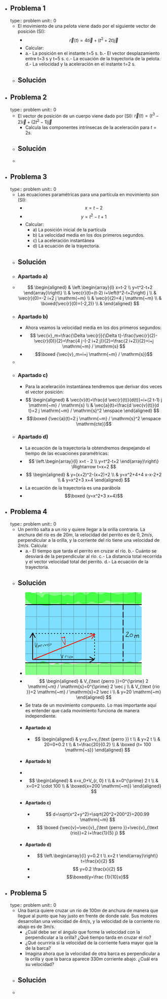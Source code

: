 - ## Problema 1
  type:: problem
  unit:: 0
	- El movimiento de una pelota viene dado por el siguiente vector de posición (SI):
		- $$\vec r(t)=4t\vec i+(t^2+2t)\vec j$$
		- Calcular:
		- a.- La posición en el instante t=5 s.
		  b.- El vector desplazamiento entre t=3 s y t=5 s.
		  c.- La ecuación de la trayectoria de la pelota.
		  d.- La velocidad y la aceleración en el instante t=2 s.
	- ## Solución
- ## Problema 2
  type:: problem
  unit:: 0
	- El vector de posición de un cuerpo viene dado por (SI): $\vec r(t)=(t^3-2)\vec i +(2t^2-1)\vec j$
		- Calcula las componentes intrínsecas de la aceleración para $t = 2 s$.
	- ## Solución
	-
- ## Problema 3
  type:: problem
  unit:: 0
	- Las ecuaciones paramétricas para una partícula en movimiento son (SI):
		- $$x=t-2$$
		- $$y=t^2-t+1$$
		- Calcular:
			- a) La posición inicial de la partícula
			- b) La velocidad media en los dos primeros segundos.
			- c) La aceleración instantánea
			- d) La ecuación de la trayectoria.
	- ## Solución
	- ### Apartado a)
	- $$
	  \begin{aligned}
	  & \left.\begin{array}{l}
	  x=t-2 \\
	  y=t^2-t+2
	  \end{array}\right\} \\
	  & \vec{r}(t)=(t-2) i+\left(t^2-t+2\right) j \\
	  & \vec{r}(0)=-2 i+2 j \mathrm{~m} \\
	  & \vec{r}(2)=4 j \mathrm{~m} \\
	  & \boxed{\vec{r}(0)=(-2,2)} \\
	  &
	  \end{aligned}
	  $$
	- ### Apartado b)
		- Ahora veamos la velocidad media en los dos primeros segundos:
		- $$
		  \vec{v}_m=\frac{\Delta \vec{r}}{\Delta t}-\frac{\vec{r}(2)-\vec{r}(0)}{2}=\frac{4 j-(-2 i+2 j)}{2}=\frac{2 i+2)}{2}=i+j \mathrm{~m} / \mathrm{s}
		  $$
		- $$\boxed {\vec{v}_m=i+j \mathrm{~m} / \mathrm{s}}$$
	-
	- ### Apartado c)
		- Para la aceleración instantánea tendremos que derivar dos veces el vector posición:
		- $$
		  \begin{aligned}
		  & \vec{v}(t)=\frac{d \vec{r}(t)}{d(t)}=i+(2 t-1) j \mathrm{~m} / \mathrm{s} \\
		  & \vec{a}(t)=\frac{d \vec{v}(t)}{d t}=2 j \mathrm{~m} / \mathrm{s}^2 \enspace
		  \end{aligned}
		  $$
		- $$\boxed {\vec{a}(t)=2 j \mathrm{~m} / \mathrm{s}^2 \enspace \mathrm{cte}}$$
	- ### Apartado d)
		- La ecuación de la trayectoria la obtendremos despejando el tiempo de las ecuaciones paramétricas:
		- $$
		  \left.\begin{array}{l}
		  x=t - 2 \\
		  y=t^2-t+2
		  \end{array}\right\} \Rightarrow t=x+2
		  $$
		- $$
		  \begin{aligned}
		  & y=(x+2)^2-(x+2)+2 \\
		  & y=x^2+4+4 x-x-2+2 \\
		  & y=x^2+3 x+4
		  \end{aligned}
		  $$
		- La ecuación de la trayectoria es una parábola
		- $$\boxed {y=x^2+3 x+4}$$
- ## Problema 4
  type:: problem
  unit:: 0
	- Un perrito salta a un río y quiere llegar a la orilla contraria. La anchura del río es de $20 m$, la velocidad del perrito es de $0,2 m/s$, perpendicular a la orilla, y la corriente del río tiene una velocidad de $2 m/s$. Calcula:
		- a.- El tiempo que tarda el perrito en cruzar el río.
		  b.- Cuánto se desviará de la perpendicular al río.
		  c.- La distancia total recorrida y el vector velocidad total del perrito.
		  d.- La ecuación de la trayectoria.
	- ## Solución
		- ![image.png](../assets/image_1676559679276_0.png)
		- $$
		  \begin{aligned}
		  & V_{\text {perro }}=0^{\prime} 2 \mathrm{~m} / \mathrm{s}=0^{\prime} 2 \vec j \\
		  & V_{\text {rio }}=2 \mathrm{~m} / \mathrm{s}=2 \vec i \\
		  & y=20 \mathrm{~m}
		  \end{aligned}
		  $$
		- Se trata de un movimiento compuesto. Lo mas importante aquí es entender que cada movimiento funciona de manera independiente.
		- #### Apartado a)
			- $$
			  \begin{aligned}
			  & y=y_0+v_{\text {perro }} t \\
			  & y=2 t \\
			  & 20=0+0.2 t \\
			  & t=\frac{20}{0.2} \\
			  & \boxed {t= 100 \mathrm{~s}}
			  \end{aligned}
			  $$
		- #### Apartado b)
		-
		- $$
		  \begin{aligned}
		  & x=x_0+V_{r, 0} t \\
		  & x=0^{\prime} 2 t \\
		  & x=0+2 \cdot 100 \\
		  & \boxed{x=200 \mathrm{~m}}
		  \end{aligned}
		  $$
		- #### Apartado c)
			- $$
			  d=\sqrt{x^2+y^2}=\sqrt{20^2+200^2}=200.99 \mathrm{~m}
			  $$
			- $$
			  \boxed {\vec{v}=\vec{v}_{\text {perro }}+\vec{v}_{\text {rio}}=2 i+\frac{1}{5} j}
			  $$
		- #### Apartado d)
			- $$
			  \left.\begin{array}{l}
			  y=0.2 t \\
			  x=2 t
			  \end{array}\right\} t=\frac{x}{2}
			  $$
			- $$
			  y=0.2 \frac{x}{2}
			  $$
			- $$\boxed{y=\frac {1}{10}x}$$
- ## Problema 5
  type:: problem
  unit:: 0
	- Una barca quiere cruzar un río de $100 m$ de anchura de manera que llegue al punto que hay justo en frente de donde sale. Sus motores desarrollan una velocidad de $4m/s$, y la velocidad de la corriente rio abajo es de $3 m/s$.
		- ¿Cuál debe ser el ángulo que forme la velocidad con la perpendicular a la orilla? ¿Qué tiempo tarda en cruzar el río?
		- ¿Qué ocurriría si la velocidad de la corriente fuera mayor que la de la barca?
		- Imagina ahora que la velocidad de otra barca es perpendicular a la orilla y que la barca aparece $330 m$ corriente abajo. ¿Cuál era su velocidad?
	- ## Solución
	-